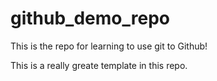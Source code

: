 # github_demo_repo
This is the repo for learning to use git to Github!

This is a really greate template in this repo.